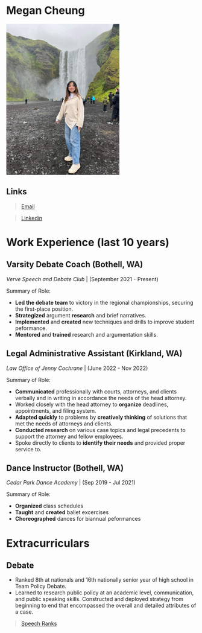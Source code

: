 # Megan Cheung
<img src="megan.jpeg" alt="An image of Megan Cheung" width="300"/>

## Links

> [Email](megcheu@uw.edu)

> [Linkedin](http://www.linkedin.com/in/megcheung)

# Work Experience (last 10 years)

## Varsity Debate Coach (Bothell, WA)

_Verve Speech and Debate Club_ | (September 2021 - Present)

Summary of Role:

- **Led the debate team** to victory in the regional championships, securing the first-place position.
- **Strategized** argument **research** and brief narratives. 
- **Implemented** and **created** new techniques and drills to improve student peformance.
- **Mentored** and **trained** research and argumentation skills.

## Legal Administrative Assistant (Kirkland, WA)
_Law Office of Jenny Cochrane_ | (June 2022 - Nov 2022)

Summary of Role:

- **Communicated** professionally with courts, attorneys, and clients verbally and in writing in accordance the needs of the head attorney.
- Worked closely with the head attorney to **organize** deadlines, appointments, and filing system. 
- **Adapted quickly** to problems by **creatively thinking** of solutions that met the needs of attorneys and clients. 
- **Conducted research** on various case topics and legal precedents to support the attorney and fellow employees. 
- Spoke directly to clients to **identify their needs** and provided proper service to. 

## Dance Instructor (Bothell, WA)
_Cedar Park Dance Academy_ | (Sep 2019 - Jul 2021)

Summary of Role:

- **Organized** class schedules
- **Taught** and **created** ballet excercises
- **Choreographed** dances for biannual peformances

# Extracurriculars
## Debate
- Ranked 8th at nationals and 16th nationally senior year of high school in Team Policy Debate.
- Learned to research public policy at an academic level, communication, and public speaking skills.
Constructed and deployed strategy from beginning to end that encompassed the overall and detailed attributes of a case. 

> [Speech Ranks](http://www.speechranks.com/2020/profile/view/7563)

